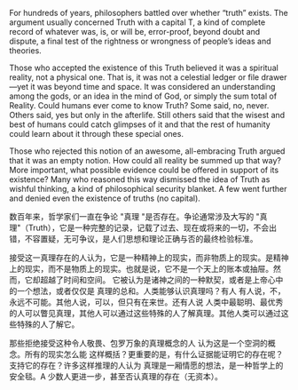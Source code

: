 For hundreds of years, philosophers battled over whether “truth” exists. The argument usually concerned Truth with a capital T, a kind of complete record of whatever was, is, or will be, error-proof, beyond doubt and dispute, a final test of the rightness or wrongness of people’s ideas and theories.

Those who accepted the existence of this Truth believed it was a spiritual reality, not a physical one. That is, it was not a celestial ledger or file drawer—yet it was beyond time and space. It was considered an
understanding among the gods, or an idea in the mind of God, or simply  the sum total of Reality. Could humans ever come to know Truth? Some said, no, never. Others said, yes but only in the afterlife. Still others said that the wisest and best of humans could catch glimpses of it and that the rest of humanity could learn about it through these special ones.

Those who rejected this notion of an awesome, all-embracing Truth argued that it was an empty notion. How could all reality be summed up that way? More important, what possible evidence could be offered in support of its existence? Many who reasoned this way dismissed the idea of Truth as wishful thinking, a kind of philosophical security blanket. A few went further and denied even the existence of truths (no capital).



数百年来，哲学家们一直在争论 "真理 "是否存在。争论通常涉及大写的 "真理"（Truth），它是一种完整的记录，记载了过去、现在或将来的一切，不会出错，不容置疑，无可争议，是人们思想和理论正确与否的最终检验标准。

接受这一真理存在的人认为，它是一种精神上的现实，而非物质上的现实。是精神上的现实，而不是物质上的现实。也就是说，它不是一个天上的账本或抽屉。然而，它却超越了时间和空间。
它被认为是诸神之间的一种默契，或者是上帝心中的一个想法，或者仅仅是  真理的总和。人类能够认识真理吗？有人 有人说，不，永远不可能。其他人说，可以，但只有在来世。还有人说 人类中最聪明、最优秀的人可以瞥见真理，其他人可以通过这些特殊的人了解真理。其他人类可以通过这些特殊的人了解它。

那些拒绝接受这种令人敬畏、包罗万象的真理概念的人 认为这是一个空洞的概念。所有的现实怎么能 这样概括？更重要的是，有什么证据能证明它的存在呢？支持它的存在？许多这样推理的人认为 真理是一厢情愿的想法，是一种哲学上的安全毯。A 少数人更进一步，甚至否认真理的存在（无资本）。



